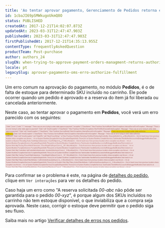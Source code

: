 ```yaml
---
title: 'Ao tentar aprovar pagamento, Gerenciamento de Pedidos retorna erro. O que fazer?'
id: 1cbaJI69pSMWkugoUkmQ8O
status: PUBLISHED
createdAt: 2017-12-21T14:02:07.873Z
updatedAt: 2023-03-31T12:47:47.903Z
publishedAt: 2023-03-31T12:47:47.903Z
firstPublishedAt: 2017-12-21T14:35:13.955Z
contentType: frequentlyAskedQuestion
productTeam: Post-purchase
author: authors_24
slugEN: when-trying-to-approve-payment-orders-managment-returns-authorize-fulfillment-error-what-to-do
locale: pt
legacySlug: aprovar-pagamento-oms-erro-authorize-fulfillment
---
```


Um erro comum na aprovação do pagamento, no módulo **Pedidos**, é o de falta de estoque para determinado SKU incluído no carrinho. Ele pode ocorrer quando um pedido é aprovado e a reserva do item já foi liberada ou cancelada anteriormente.

Neste caso, ao tentar aprovar o pagamento em **Pedidos**, você verá um erro parecido com os seguintes:

![error authorize fulfillment](https://raw.githubusercontent.com/vtexdocs/help-center-content/refs/heads/main/docs/pt/faq/Post-purchase/ao-tentar-aprovar-pagamento-gerenciamento-de-pedidos-retorna-erro_1.png)

Para confirmar se o problema é este, na página de [detalhes do pedido](https://help.vtex.com/pt/tutorial/pagina-de-detalhes-do-pedido--2Y75n54Cc9VizrlG1N6ZNl), clique em `Ver interações` para ver os detalhes do pedido.

Caso haja um erro como "A reserva solicitada *00-abc* não pôde ser garantida para o pedido *00-xyz*", é porque algum dos SKUs incluídos no carrinho não tem estoque disponível, o que inviabiliza que a compra seja aprovada. Neste caso, corrigir o estoque deve permitir que o pedido siga seu fluxo.

Saiba mais no artigo [Verificar detalhes de erros nos pedidos](/pt/faq/como-verificar-detalhes-de-erros-nos-pedidos).

